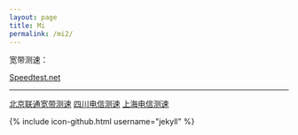```yaml
---
layout: page
title: Mi
permalink: /mi2/
---
```


宽带测速：

[Speedtest.net](http://www.speedtest.net/)
***
[北京联通宽带测速](http://cs1.bbn.com.cn:8800/gzweb/)
[四川电信测速](http://speed.sc.cninfo.net/chinatelcom/speedtest/sccs/index.shtml)
[上海电信测速](http://sh.189.cn/support/netreport/)


{% include icon-github.html username="jekyll" %} 

